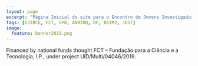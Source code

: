 ```yaml
---
layout: page
excerpt: "Página Inicial do site para o Encontro de Jovens Investigadores em Biologia Computacional Estrutural"
tags: [EJIBCE, FCT, SPB, ANBIOQ, DF, BSIM2, JEST]
image:
  feature: banner2019.png
---
```


Financed by national funds thought FCT – Fundação para a Ciência e a Tecnologia, I.P., under project UID/Multi/04046/2019.
